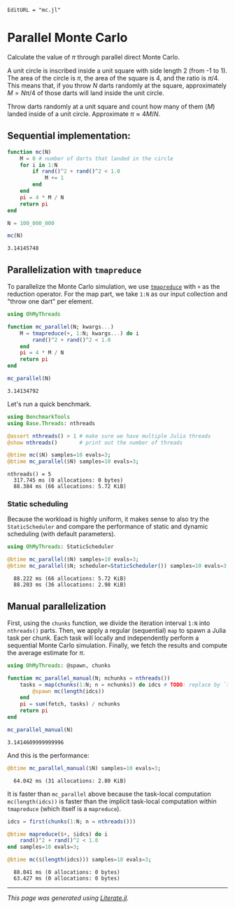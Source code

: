 ```@meta
EditURL = "mc.jl"
```

# Parallel Monte Carlo

Calculate the value of $\pi$ through parallel direct Monte Carlo.

A unit circle is inscribed inside a unit square with side length 2 (from -1 to 1).
The area of the circle is $\pi$, the area of the square is 4, and the ratio is $\pi/4$.
This means that, if you throw $N$ darts randomly at the square, approximately $M=N\pi/4$
of those darts will land inside the unit circle.

Throw darts randomly at a unit square and count how many of them ($M$) landed inside of
a unit circle. Approximate $\pi \approx 4M/N$.

## Sequential implementation:

````julia
function mc(N)
    M = 0 # number of darts that landed in the circle
    for i in 1:N
        if rand()^2 + rand()^2 < 1.0
            M += 1
        end
    end
    pi = 4 * M / N
    return pi
end

N = 100_000_000

mc(N)
````

````
3.14145748
````

## Parallelization with `tmapreduce`

To parallelize the Monte Carlo simulation, we use [`tmapreduce`](@ref) with `+` as the reduction
operator. For the map part, we take `1:N` as our input collection and "throw one dart" per
element.

````julia
using OhMyThreads

function mc_parallel(N; kwargs...)
    M = tmapreduce(+, 1:N; kwargs...) do i
        rand()^2 + rand()^2 < 1.0
    end
    pi = 4 * M / N
    return pi
end

mc_parallel(N)
````

````
3.14134792
````

Let's run a quick benchmark.

````julia
using BenchmarkTools
using Base.Threads: nthreads

@assert nthreads() > 1 # make sure we have multiple Julia threads
@show nthreads()       # print out the number of threads

@btime mc($N) samples=10 evals=3;
@btime mc_parallel($N) samples=10 evals=3;
````

````
nthreads() = 5
  317.745 ms (0 allocations: 0 bytes)
  88.384 ms (66 allocations: 5.72 KiB)

````

### Static scheduling

Because the workload is highly uniform, it makes sense to also try the `StaticScheduler`
and compare the performance of static and dynamic scheduling (with default parameters).

````julia
using OhMyThreads: StaticScheduler

@btime mc_parallel($N) samples=10 evals=3;
@btime mc_parallel($N; scheduler=StaticScheduler()) samples=10 evals=3;
````

````
  88.222 ms (66 allocations: 5.72 KiB)
  88.203 ms (36 allocations: 2.98 KiB)

````

## Manual parallelization

First, using the `chunks` function, we divide the iteration interval `1:N` into
`nthreads()` parts. Then, we apply a regular (sequential) `map` to spawn a Julia task
per chunk. Each task will locally and independently perform a sequential Monte Carlo
simulation. Finally, we fetch the results and compute the average estimate for $\pi$.

````julia
using OhMyThreads: @spawn, chunks

function mc_parallel_manual(N; nchunks = nthreads())
    tasks = map(chunks(1:N; n = nchunks)) do idcs # TODO: replace by `tmap` once ready
        @spawn mc(length(idcs))
    end
    pi = sum(fetch, tasks) / nchunks
    return pi
end

mc_parallel_manual(N)
````

````
3.1414609999999996
````

And this is the performance:

````julia
@btime mc_parallel_manual($N) samples=10 evals=3;
````

````
  64.042 ms (31 allocations: 2.80 KiB)

````

It is faster than `mc_parallel` above because the task-local computation
`mc(length(idcs))` is faster than the implicit task-local computation within
`tmapreduce` (which itself is a `mapreduce`).

````julia
idcs = first(chunks(1:N; n = nthreads()))

@btime mapreduce($+, $idcs) do i
    rand()^2 + rand()^2 < 1.0
end samples=10 evals=3;

@btime mc($(length(idcs))) samples=10 evals=3;
````

````
  88.041 ms (0 allocations: 0 bytes)
  63.427 ms (0 allocations: 0 bytes)

````

---

*This page was generated using [Literate.jl](https://github.com/fredrikekre/Literate.jl).*

